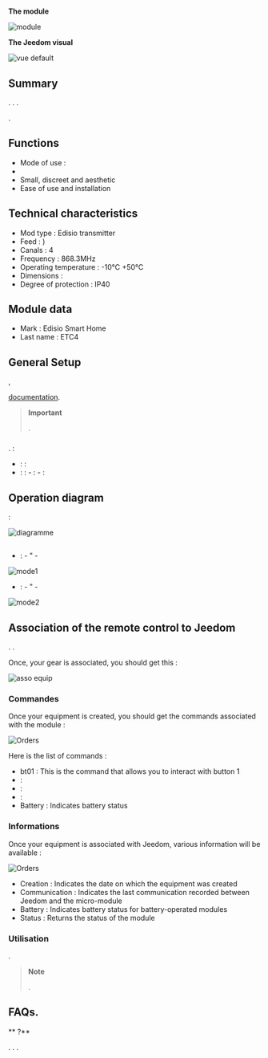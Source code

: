 # 

**The module**

![module](images/etc4/module.jpg)

**The Jeedom visual**

![vue default](images/etc4/vue_default.jpg)

## Summary

. . .

.

## Functions 

-   Mode of use : 
-   
-   Small, discreet and aesthetic
-   Ease of use and installation

## Technical characteristics

-   Mod type : Edisio transmitter
-   Feed : )
-   Canals : 4
-   Frequency : 868.3MHz
-   Operating temperature : -10°C +50°C
-   Dimensions : 
-   Degree of protection : IP40

## Module data

-   Mark : Edisio Smart Home
-   Last name : ETC4

## General Setup

,

[documentation](https://doc.jeedom.com/en_US/plugins/automation%20protocol/edisio/).

> **Important**
>
> 
> .

### 

.  :

-    :  : 
-    :  :
    -   : 
    -   : 

## Operation diagram

 :

![diagramme](images/etc4/diagramme.jpg)

## 

-    :
    -   "
    -   

![mode1](images/etc4/mode1.jpg)

-    :
    -   "
    -   

![mode2](images/etc4/mode2.jpg)

## Association of the remote control to Jeedom

. .

Once, your gear is associated, you should get this :

![asso equip](images/etc4/asso_equip.jpg)

### Commandes

Once your equipment is created, you should get the commands associated with the module :

![Orders](images/etc4/commandes.jpg)

Here is the list of commands :

-   bt01 : This is the command that allows you to interact with button 1
-    : 
-    : 
-    : 
-   Battery : Indicates battery status

### Informations

Once your equipment is associated with Jeedom, various information will be available :

![Orders](images/etc4/infos.jpg)

-   Creation : Indicates the date on which the equipment was created
-   Communication : Indicates the last communication recorded between Jeedom and the micro-module
-   Battery : Indicates battery status for battery-operated modules
-   Status : Returns the status of the module

### Utilisation

.

> **Note**
>
> .

## FAQs.

** ?**

. . .
